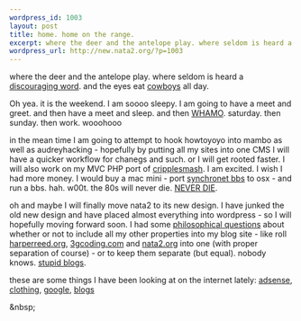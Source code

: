 ```yaml
--- 
wordpress_id: 1003
layout: post
title: home. home on the range.
excerpt: where the deer and the antelope play. where seldom is heard a discouraging word. and the eyes eat cowboys all day. Oh yea. it is the weekend. I am soooo sleepy. I am going to have a meet and greet. and then have a meet and sleep. and t...
wordpress_url: http://new.nata2.org/?p=1003
---
```

<p>where the deer and the antelope play. where seldom is heard a <a href="http://www.svghd.org/assets/images/pronghorns.jpg" target="_self">discouraging word</a>. and the eyes eat <a href="http://www.ilovethewest.com/swanson/real5.JPG" target="_self">cowboys</a> all day. </p><p>Oh yea. it is the weekend. I am soooo sleepy. I am going to have a meet and greet. and then have a meet and sleep. and then <a href="http://www.google.com/search?sourceid=navclient&amp;ie=UTF-8&amp;rls=GGLD,GGLD:2005-07,GGLD:en&amp;q=WHAMO" target="_self">WHAMO</a>. saturday. then sunday. then work. wooohooo</p><p>in the mean time I am going to attempt to hook howtoyoyo into mambo as well as audreyhacking - hopefully by putting all my sites into one CMS I will have a quicker workflow for chanegs and such. or I will get rooted faster. I will also work on my MVC PHP port of <a href="http://www.cripplesmash.com/" target="_self">cripplesmash</a>. I am excited. I wish I had more money. I would buy a mac mini - port <a href="http://www.synchro.net/" target="_self">synchronet bbs</a> to osx - and run a bbs. hah. w00t. the 80s will never die. <a href="http://www.demonisk.net/oppsett/spaceart/some_places_never_die_1400.jpg" target="_self">NEVER DIE</a>.</p><p>oh and maybe I will finally move nata2 to its new design. I have junked the old new design and have placed almost everything into wordpress - so I will hopefully moving forward soon. I had some <a href="http://www3.mistral.co.uk/stgok/dawn.jpg" target="_self">philosophical questions</a> about whether or not to include all my other properties into my blog site - like roll <a href="http://www.harperreed.org/" target="_self">harperreed.org</a>, <a href="http://www.3gcoding.com/" target="_self">3gcoding.com</a> and <a href="../" target="_self">nata2.org</a> into one (with proper separation of course) - or to keep them separate (but equal). nobody knows. <a href="http://www.cwrl.utexas.edu/~edbauer/blogs/jenny/archives/ann_richards.jpg" target="_self">stupid blogs</a>. </p><p>these are some things I have been looking at on the internet lately: <a href="http://del.icio.us/nata2/adsense" target="_self">adsense</a>, <a href="http://del.icio.us/nata2/clothing" target="_self">clothing</a>, <a href="http://del.icio.us/nata2/google" target="_self">google</a>, <a href="http://del.icio.us/nata2/blogs" target="_self">blogs</a></p><p>&amp;nbsp;</p>

